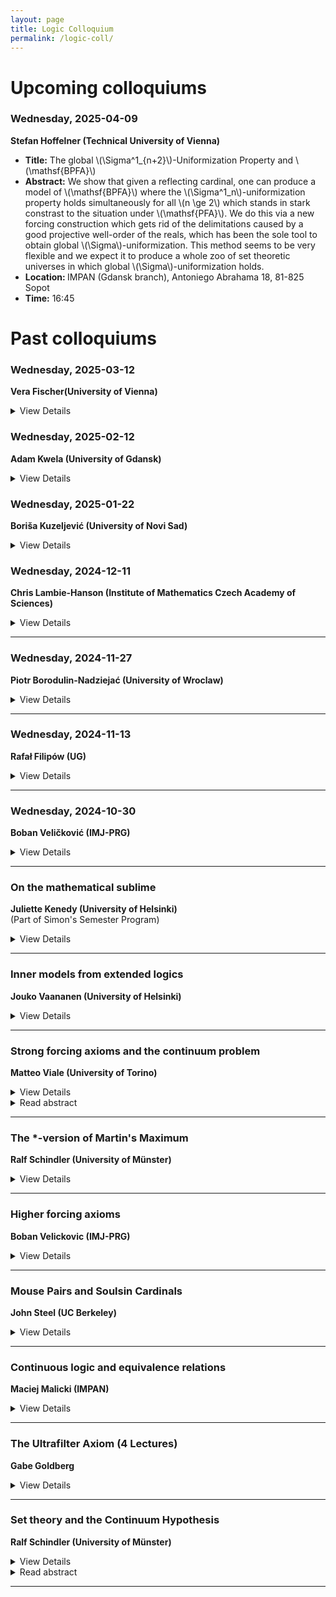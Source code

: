 ```yaml
---
layout: page 
title: Logic Colloquium
permalink: /logic-coll/
---
```

<div style="flex: 0.5; padding-right: 20px;">
    <h1>Upcoming colloquiums</h1>
</div>






### Wednesday, 2025-04-09
**Stefan Hoffelner (Technical University of Vienna)**  

<ul>
<li><strong>Title:</strong>  The global \(\Sigma^1_{n+2}\)-Uniformization Property and \(\mathsf{BPFA}\) </li>
<li><strong>Abstract:</strong> We show that given a reflecting cardinal, one can produce a model of \(\mathsf{BPFA}\) where the \(\Sigma^1_n\)-uniformization property holds simultaneously for all \(n \ge 2\) which stands in stark constrast to the situation under \(\mathsf{PFA}\). We do this via a new forcing construction which gets rid of the delimitations caused by a good projective well-order of the reals, which has been the sole tool to obtain global \(\Sigma\)-uniformization. This method seems to be very flexible and we expect it to produce a whole zoo of set theoretic universes in which  global \(\Sigma\)-uniformization holds.  </li>
<li><strong>Location: </strong>IMPAN (Gdansk branch), Antoniego Abrahama 18, 81-825 Sopot</li>
<li><strong>Time:</strong> 16:45</li>
</ul>



<div style="flex: 0.5; padding-right: 20px;">
    <h1>Past colloquiums</h1>
</div>

### Wednesday, 2025-03-12
**Vera Fischer(University of Vienna)**  
<details>
<summary>View Details</summary>
<ul>
<li><strong>Title:</strong> Good witnesses </li>
<li><strong>Abstract:</strong> Two persistent directions in the study of the properties of
the, so called, combinatorial or extremal sets of reals, sets like
maximal cofinitary groups or maximal ideal independent families, are the
study of their spectra and their projective complexity. In this talk, we
will discuss some recent progress in this area and point out towards
interesting remaining open problems. </li>
<li><strong>Location: </strong>IMPAN (Gdansk branch), Antoniego Abrahama 18, 81-825 Sopot</li>
<li><strong>Time:</strong> 16:45</li>
</ul>
</details>

### Wednesday, 2025-02-12
**Adam Kwela (University of Gdansk)**  
<details>
<summary>View Details</summary>
<ul>
<li><strong>Title:</strong>  Ideal versions of the bounding number</li>
<li><strong>Abstract:</strong>  I will discuss several ideal versions of the bounding number and mention some of their applications.</li>
<li><strong>Location: </strong>IMPAN (Gdansk branch), Antoniego Abrahama 18, 81-825 Sopot</li>
<li><strong>Time:</strong> 16:45</li>
</ul>
</details>

### Wednesday, 2025-01-22
**Boriša Kuzeljević (University of Novi Sad)**  
<details>
<summary>View Details</summary>
<ul>
<li><strong>Title:</strong> Rudin-Keisler ordering of ultrafilters</li>
<li><strong>Abstract:</strong> We will present some basic facts about the Rudin-Keisler ordering of ultrafilters, as well as some recent results about the structure of this ordering in the class of P-point ultrafilters. The results I will present are joint work with Dilip Raghavan and Jonathan Verner. </li>
<li><strong>Location: </strong>IMPAN (Gdansk branch), Antoniego Abrahama 18, 81-825 Sopot</li>
<li><strong>Time:</strong> 16:45</li>
</ul>
</details>


### Wednesday, 2024-12-11
**Chris Lambie-Hanson (Institute of Mathematics Czech Academy of Sciences)**  
<details>
<summary>View Details</summary>
<ul>
<li><strong>Title:</strong> Nonvanishing higher derived limits and characteristics of ideals</li>
<li><strong>Abstract:</strong> Recent years have seen a number of developments in the application of set-theoretic techniques to the study of derived functors, and in particular to the derived functor of the inverse limit. In this talk, we will consider a family of inverse systems indexed by ideals and will discuss the effect that certain characteristics of these ideals have on the vanishing of the derived limits of the corresponding systems. In particular, this will yield a proof of the fact that, if all derived limits of a particular class of inverse systems known as \(\Omega\)-systems vanish, then the continuum must be at least \(\aleph_{\omega+1}\), thus answering a question of Bannister. The talk will contain joint work with Matteo Casarosa. </li>
<li><strong>Location: </strong>IMPAN (Gdansk branch), Antoniego Abrahama 18, 81-825 Sopot</li>
<li><strong>Time:</strong> 16:45</li>
</ul>
</details>

---

### Wednesday, 2024-11-27
**Piotr Borodulin-Nadziejać (University of Wroclaw)**  
<details>
<summary>View Details</summary>
<ul>
<li><strong>Title:</strong> Combinatorial Banach spaces </li>
<li><strong>Abstract:</strong> I will present a way of generating Banach spaces from infinite graphs
with several examples and a structural theorem. </li>
<li><strong>Location: </strong>IMPAN (Gdansk branch), Antoniego Abrahama 18, 81-825 Sopot</li>
<li><strong>Time:</strong> 16:45</li>
</ul>
</details>

---


### Wednesday, 2024-11-13
**Rafał Filipów (UG)**  

<details>
<summary>View Details</summary>
<ul>
<li><strong>Title:</strong> Distinguishing between sequentially compact spaces via Katetov order on ideals </li>
<li><strong>Abstract:</strong>The talk is based on the paper "A unified approach to Hindman, Ramsey and van der Waerden spaces" (<a href="https://doi.org/10.1017/jsl.2024.8">https://doi.org/10.1017/jsl.2024.8</a>) written by Krzysztof Kowitz, Adam Kwela and myself. First, I'm going to survey known results that motivated us for looking for a unified approach to this subject. Next, I will show how to encompass in one manner distinct kinds of convergence in topological spaces considered so far. Finally, I'll show that various results from many papers can be obtained from one theorem.  </li>
<li><strong>Location: </strong>IMPAN (Gdansk branch), Antoniego Abrahama 18, 81-825 Sopot</li>
<li><strong>Time:</strong> 16:45 </li>
</ul>
 </details>
 


---

 
### Wednesday, 2024-10-30
**Boban Veličković (IMJ-PRG)**  

<details>
<summary>View Details</summary>
<ul>
   <li><strong>Title:</strong> Nice Infinitary Logics </li>
<li><strong>Abstract:</strong> We define a new class of infinitary logics \(L^1_{\kappa,\alpha}\) generalizing Shelah's logic \(L^1_\kappa\). If \(\kappa=\beth_{\kappa}\) and \(\alpha<\kappa\) is infinite then our logic coincides with \(L^1_\kappa\). We study the relation between these logics for different parameters \(\kappa\) and \(\alpha\). We give many examples of classes of structures that can or cannot be defined in these logics. Finally, we give a different version of Lindström's Theorem for \(L^1_\kappa\) in terms of the \(\phi\)-submodel relation. This is Joint work with J. Väänänen. </li>
<li><strong>Location: </strong>IMPAN (Gdansk branch), Antoniego Abrahama 18, 81-825 Sopot</li>
<li><strong>Time:</strong> 16:30</li>
</ul>
</details>

---

###  On the mathematical sublime
**Juliette Kenedy (University of Helsinki)**    
(Part of Simon's Semester Program)     

<details>
<summary>View Details</summary>
<ul>
    <li><strong>Venue: </strong>University of Gdansk, Department of Mathematics, Room D003</li>
    <li><strong>Day: </strong>December 06, 2023</li>
    <li><strong>Time: </strong>16:00-17:00</li>
    <li><strong>Notes: </strong>Part of Simon’s Semester Program</li>
</ul>
</details>

---

###  Inner models from extended logics
**Jouko Vaananen (University of Helsinki)** 
<details>
<summary>View Details</summary>
<ul>
    <li><strong>Venue: </strong>University of Gdansk, Department of Mathematics, Room D003</li>
    <li><strong>Day: </strong>December 02, 2023</li>
    <li><strong>Time: </strong>17:00-18:00</li>
    <li><strong>Notes: </strong>Part of Simon’s Semester Program</li>
</ul>
</details>

---

### Strong forcing axioms and the continuum problem
**Matteo Viale (University of Torino)**

<details>
<summary>View Details</summary>
<ul>
    <li><strong>Day: </strong>November 23, 2023</li>
    <li><strong>Notes: </strong>Part of Simon’s Semester Program</li>
</ul>
</details>
<details> 
<summary>Read abstract</summary>
A topological approach to forcing axioms considers them as strong forms of the Baire category theorem; an algebraic approach describes certain properties of "algebraic closure" for the universe of sets that can be derived from them. The goal of the talk is to outline the link betwen the geometric and algebraic points of view.
The talk is meant for a general mathematical audience. In particular familiarity with logic or set theory is not assumed.
</details>

---

### The *-version of Martin's Maximum
**Ralf Schindler (University of Münster)**
<details>
<summary>View Details</summary>
<ul>
    <li><strong>Venue: </strong>University of Gdansk, Department of Mathematics, Room D003</li>
    <li><strong>Day: </strong>November 02, 2023 </li>
    <li><strong>Time: </strong>16:45-17:45</li>
    <li><strong>Notes: </strong>Part of Simon’s Semester Program</li>
</ul>
</details>

---

### Higher forcing axioms 
**Boban Velickovic (IMJ-PRG)**     
<details>
<summary>View Details</summary>
<ul>
    <li><strong>Venue: </strong>University of Gdansk, Department of Mathematics, Room D003</li>
    <li><strong>Day: </strong>November 02, 2023 </li>
    <li><strong>Time: </strong>15:30-16:30</li>
    <li><strong>Notes: </strong>Part of Simon’s Semester Program</li>
</ul>
</details>

---

### Mouse Pairs and Soulsin Cardinals 
**John Steel (UC Berkeley)**   
<details>
<summary>View Details</summary>
<ul>
    <li><strong>Venue: </strong>University of Gdansk, Department of Mathematics</li>
    <li><strong>Day: </strong>October 26, 2023</li>
    <li><strong>Notes: </strong>Part of Simon’s Semester Program</li>
</ul>
</details>

---

### Continuous logic and equivalence relations
**Maciej Malicki (IMPAN)**
<details>
<summary>View Details</summary>
<ul>
    <li><strong>Day: </strong>October 14, 2022</li>
</ul>
</details>  


---

###  The Ultrafilter Axiom (4 Lectures)
**Gabe Goldberg**  
<details>
<summary>View Details</summary>
<ul>
    <li><strong>Day: </strong>July 25-August 6, 2022</li>
</ul>
</details>  


---

### Set theory and the Continuum Hypothesis
**Ralf Schindler (University of Münster)**  

<details>
<summary>View Details</summary>
<ul>
    <li><strong>Day: </strong>February 9, 2022</li>
</ul>
</details>  
<details>
<summary>Read abstract</summary>
- In a 2021 Annals paper, D. Aspero and the speaker showed that two prominent axioms of set theory which were introduced independently from one another in the late 80's early 90's and which both decide the size of the continuum are compatible, in fact one implies the other. Both axioms are so-called forcing axioms which are also exploited in other areas of mathematics. I am going to provide an accessible introduction to our result.
</details>

---
